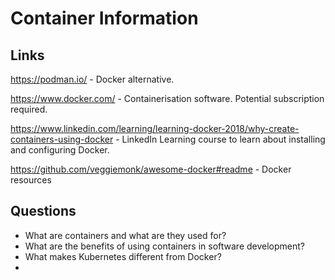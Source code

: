 # Container Information

## Links
https://podman.io/ - Docker alternative.

https://www.docker.com/ - Containerisation software. Potential subscription required.

https://www.linkedin.com/learning/learning-docker-2018/why-create-containers-using-docker - LinkedIn Learning course to learn about installing and configuring Docker.

https://github.com/veggiemonk/awesome-docker#readme - Docker resources

## Questions

* What are containers and what are they used for? 
* What are the benefits of using containers in software development?
* What makes Kubernetes different from Docker?
* 